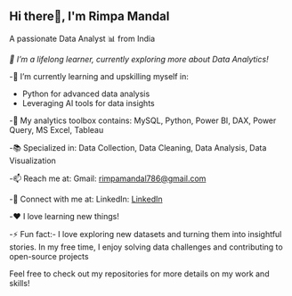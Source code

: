 
## Hi there👋, I'm Rimpa Mandal 

A passionate Data Analyst 📊 from India

*🔭 I’m a lifelong learner, currently exploring more about Data Analytics!*

 -🌱 I’m currently learning and upskilling myself in:
- Python for advanced data analysis
- Leveraging AI tools for data insights

-🧰 My analytics toolbox contains: MySQL, Python, Power BI, DAX, Power Query, MS Excel, Tableau

-📚 Specialized in: Data Collection, Data Cleaning, Data Analysis, Data Visualization

-📫 Reach me at: Gmail: [rimpamandal786@gmail.com](mailto:rimpamandal786@gmail.com)

-🔗 Connect with me at: LinkedIn:  [LinkedIn](https://www.linkedin.com/in/rimpamandal)

-❤️ I love learning new things!

-⚡ Fun fact:- I love exploring new datasets and turning them into insightful stories. In my free time, I enjoy solving data challenges and contributing to open-source projects

Feel free to check out my repositories for more details on my work and skills!
